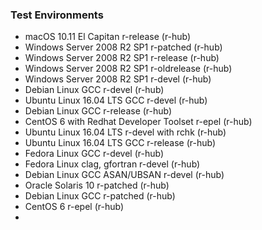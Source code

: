 ### Test Environments

* macOS 10.11 El Capitan r-release (r-hub)
* Windows Server 2008 R2 SP1 r-patched (r-hub)
* Windows Server 2008 R2 SP1 r-release (r-hub)
* Windows Server 2008 R2 SP1 r-oldrelease (r-hub)
* Windows Server 2008 R2 SP1 r-devel (r-hub)
* Debian Linux GCC r-devel (r-hub)
* Ubuntu Linux 16.04 LTS GCC r-devel (r-hub)
* Debian Linux GCC r-release (r-hub)
* CentOS 6 with Redhat Developer Toolset r-epel (r-hub)
* Ubuntu Linux 16.04 LTS r-devel with rchk (r-hub)
* Ubuntu Linux 16.04 LTS GCC r-release (r-hub)
* Fedora Linux GCC r-devel (r-hub)
* Fedora Linux clag, gfortran r-devel (r-hub)
* Debian Linux GCC ASAN/UBSAN r-devel (r-hub)
* Oracle Solaris 10 r-patched (r-hub)
* Debian Linux GCC r-patched (r-hub)
* CentOS 6 r-epel (r-hub)
*
